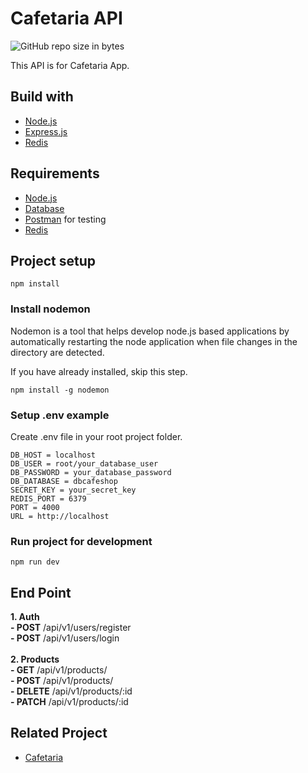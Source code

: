 # Cafetaria API

![GitHub repo size in bytes](https://img.shields.io/github/repo-size/andriabakti/cafeapp-backend)

This API is for Cafetaria App.

## Build with

- [Node.js](https://nodejs.org/en/)
- [Express.js](https://expressjs.com/)
- [Redis](https://redis.io/)

## Requirements

- [Node.js](https://nodejs.org/en/)
- [Database](dbcafeshop.sql)
- [Postman](https://www.getpostman.com/) for testing
- [Redis](https://redis.io/)

## Project setup

```/
npm install
```

### Install nodemon

Nodemon is a tool that helps develop node.js based applications by automatically restarting the node application when file changes in the directory are detected.

If you have already installed, skip this step.

```/
npm install -g nodemon
```

### Setup .env example

Create .env file in your root project folder.

```/
DB_HOST = localhost
DB_USER = root/your_database_user
DB_PASSWORD = your_database_password
DB_DATABASE = dbcafeshop
SECRET_KEY = your_secret_key
REDIS_PORT = 6379
PORT = 4000
URL = http://localhost
```

### Run project for development

```/
npm run dev
```

## End Point

<b>1. Auth</b>
<br>
<b>- POST</b> /api/v1/users/register<br>
<b>- POST</b> /api/v1/users/login<br>
<br>
<b>2. Products</b>
<br>
<b>- GET</b> /api/v1/products/<br>
<b>- POST</b> /api/v1/products/<br>
<b>- DELETE</b> /api/v1/products/:id<br>
<b>- PATCH</b> /api/v1/products/:id<br>

## Related Project

- [Cafetaria](https://github.com/andriabakti/cafeapp-frontend)
